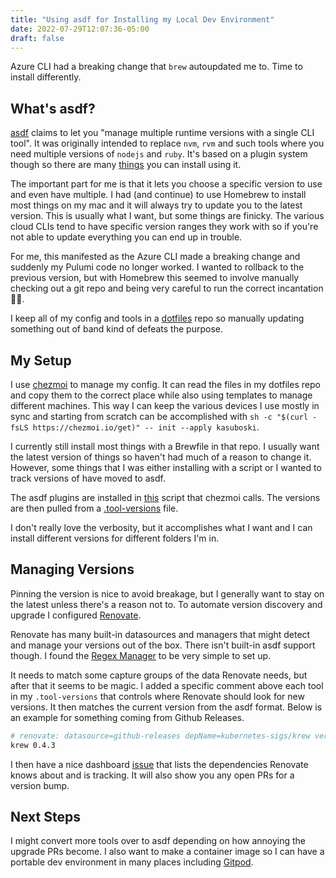 ```yaml
---
title: "Using asdf for Installing my Local Dev Environment"
date: 2022-07-29T12:07:36-05:00
draft: false
---
```


Azure CLI had a breaking change that `brew` autoupdated me to. Time to install differently.

<!--more-->

## What's asdf?
[asdf](https://asdf-vm.com/) claims to let you "manage multiple runtime versions with a single CLI tool". It was originally intended to replace `nvm`, `rvm` and such tools where you need multiple versions of `nodejs` and `ruby`. It's based on a plugin system though so there are many [things](https://github.com/asdf-vm/asdf-plugins) you can install using it.

The important part for me is that it lets you choose a specific version to use and even have multiple. I had (and continue) to use Homebrew to install most things on my mac and it will always try to update you to the latest version. This is usually what I want, but some things are finicky. The various cloud CLIs tend to have specific version ranges they work with so if you're not able to update everything you can end up in trouble.

For me, this manifested as the Azure CLI made a breaking change and suddenly my Pulumi code no longer worked. I wanted to rollback to the previous version, but with Homebrew this seemed to involve manually checking out a git repo and being very careful to run the correct incantation 🧙‍♂️.

I keep all of my config and tools in a [dotfiles](https://github.com/kasuboski/dotfiles) repo so manually updating something out of band kind of defeats the purpose.

## My Setup
I use [chezmoi](https://www.chezmoi.io/) to manage my config. It can read the files in my dotfiles repo and copy them to the correct place while also using templates to manage different machines. This way I can keep the various devices I use mostly in sync and starting from scratch can be accomplished with `sh -c "$(curl -fsLS https://chezmoi.io/get)" -- init --apply kasuboski`.

I currently still install most things with a Brewfile in that repo. I usually want the latest version of things so haven't had much of a reason to change it. However, some things that I was either installing with a script or I wanted to track versions of have moved to asdf.

The asdf plugins are installed in [this](https://github.com/kasuboski/dotfiles/blob/main/run_once_after_10-install-asdf-plugins.sh.tmpl) script that chezmoi calls. The versions are then pulled from a [.tool-versions](https://github.com/kasuboski/dotfiles/blob/main/dot_tool-versions.tmpl) file.

I don't really love the verbosity, but it accomplishes what I want and I can install different versions for different folders I'm in.

## Managing Versions
Pinning the version is nice to avoid breakage, but I generally want to stay on the latest unless there's a reason not to. To automate version discovery and upgrade I configured [Renovate](https://docs.renovatebot.com/).

Renovate has many built-in datasources and managers that might detect and manage your versions out of the box. There isn't built-in asdf support though. I found the [Regex Manager](https://docs.renovatebot.com/configuration-options/#regexmanagers) to be very simple to set up.

It needs to match some capture groups of the data Renovate needs, but after that it seems to be magic. I added a specific comment above each tool in my `.tool-versions` that controls where Renovate should look for new versions. It then matches the current version from the asdf format. Below is an example for something coming from Github Releases.

```bash
# renovate: datasource=github-releases depName=kubernetes-sigs/krew versioning=loose
krew 0.4.3
```

I then have a nice dashboard [issue](https://github.com/kasuboski/dotfiles/issues/2) that lists the dependencies Renovate knows about and is tracking. It will also show you any open PRs for a version bump.

## Next Steps
I might convert more tools over to asdf depending on how annoying the upgrade PRs become. I also want to make a container image so I can have a portable dev environment in many places including [Gitpod](https://www.gitpod.io/).
